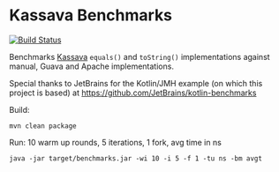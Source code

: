 Kassava Benchmarks
==========
[![Build Status](https://travis-ci.org/consoleau/kassava-benchmarks.svg?branch=master)](https://travis-ci.org/consoleau/kassava-benchmarks)

Benchmarks [Kassava](https://github.com/consoleau/kassava) `equals()` and `toString()` implementations against manual, Guava and Apache implementations.

Special thanks to JetBrains for the Kotlin/JMH example (on which this project is based) at https://github.com/JetBrains/kotlin-benchmarks

Build:
```
mvn clean package
```

Run:
10 warm up rounds, 5 iterations, 1 fork, avg time in ns
```
java -jar target/benchmarks.jar -wi 10 -i 5 -f 1 -tu ns -bm avgt
```